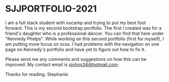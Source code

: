 # SJJPORTFOLIO-2021

I am a full stack student with nucamp and trying to put my best foot forward.  This is my second bootstrap portfolio.  The first I created was for a friend's daughter who is a professional dancer.  You can find that here under "Kennedy Phelps".  While working on this second portfolio (first for myself), I am putting more focus on scss.  I had problems with the navigation on one page on Kennedy's portfolio and have yet to figure out how to fix it. 

Please send me any comments and suggestions on how this can be improved. My contact email is sjohns34@hotmail.com.  

Thanks for reading.
Stephanie
